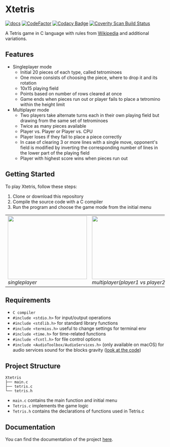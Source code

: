 # Xtetris

[![docs](https://img.shields.io/badge/docs-website-blue?style=plastic&link=https://andreramolivaz.github.io/CT0540-graph/)](https://andreramolivaz.github.io/XTetris-documentation/)
[![CodeFactor](https://www.codefactor.io/repository/github/andreramolivaz/xtetris/badge)](https://www.codefactor.io/repository/github/andreramolivaz/xtetris)
[![Codacy Badge](https://app.codacy.com/project/badge/Grade/5effb9ba43b6487c90d1935411bb4995)](https://app.codacy.com/gh/andreramolivaz/Xtetris/dashboard?utm_source=gh&utm_medium=referral&utm_content=&utm_campaign=Badge_grade)
<a href="https://scan.coverity.com/projects/andreramolivaz-xtetris">
  <img alt="Coverity Scan Build Status"
       src="https://scan.coverity.com/projects/28730/badge.svg"/>
</a>

A Tetris game in C language with rules from [Wikipedia](https://it.wikipedia.org/wiki/Tetris) and additional variations.

## Features

- Singleplayer mode
  - Initial 20 pieces of each type, called tetrominoes
  - One move consists of choosing the piece, where to drop it and its rotation
  - 10x15 playing field
  - Points based on number of rows cleared at once
  - Game ends when pieces run out or player fails to place a tetromino within the height limit
- Multiplayer mode
  - Two players take alternate turns each in their own playing field but drawing from the same set of tetrominoes
  - Twice as many pieces available 
  - Player vs. Player or Player vs. CPU
  - Player loses if they fail to place a piece correctly
  - In case of clearing 3 or more lines with a single move, opponent's field is modified by inverting the corresponding number of lines in the lower part     of the playing field
  - Player with highest score wins when pieces run out


## Getting Started

To play Xtetris, follow these steps:

1. Clone or download this repository
2. Compile the source code with a C compiler
3. Run the program and choose the game mode from the initial menu



<div align="center">
 <table>
   <tr>
<td><img src="http://vdapoi.altervista.org/ezgif-3-4b13a6c0a4.gif" width="250" height="200" /><br>
  <em>singleplayer</em></td> 
    <td><img src="http://vdapoi.altervista.org/ezgif.com-gif-maker-2.gif" width="250" height="200" /><br>
  <em>multiplayer(player1 vs player2)</em></td> 
      <td><img src="http://vdapoi.altervista.org/ezgif.com-gif-maker-5.gif" width="250" height="200" /><br>
  <em>multiplayer(player1 vs CPU)</em></td> 
   </tr>
  </table>
</div>


## Requirements

- `C compiler`
- `#include <stdio.h>` for input/output operations
- `#include <stdlib.h>` for standard library functions
- `#include <termios.h>` useful to change settings for terminal env
- `#include <time.h>` for time-related functions
- `#include <fcntl.h>` for file control options
- `#include <AudioToolbox/AudioServices.h>` (only available on macOS) for audio services sound for the blocks gravity ([look at the code](https://github.com/andreramolivaz/Xtetris/blob/149726a35198c259936bb1c76ccc528d61d4548a/tetris.c#L693))

## Project Structure

    Xtetris               
    ├── main.c                   
    ├── tetris.c                  
    └── tetris.h

- `main.c` contains the main function and initial menu
- `Tetris.c` implements the game logic
- `Tetris.h` contains the declarations of functions used in Tetris.c

## Documentation

You can find the documentation of the project [here](https://andreramolivaz.github.io/XTetris-documentation/).


